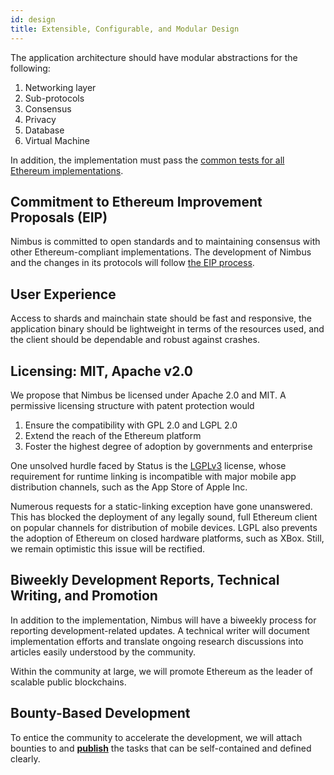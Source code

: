 ```yaml
---
id: design
title: Extensible, Configurable, and Modular Design
---
```


The application architecture should have modular abstractions for the following:

1.  Networking layer
1.  Sub-protocols
1.  Consensus
1.  Privacy
1.  Database
1.  Virtual Machine

In addition, the implementation must pass the [common tests for all Ethereum implementations](https://github.com/ethereum/tests).

## Commitment to Ethereum Improvement Proposals (EIP)

Nimbus is committed to open standards and to maintaining consensus with other Ethereum-compliant implementations. The development of Nimbus and the changes in its protocols will follow [the EIP process](https://github.com/ethereum/EIPs/).

## User Experience

Access to shards and mainchain state should be fast and responsive, the application binary should be lightweight in terms of the resources used, and the client should be dependable and robust against crashes.

## Licensing: MIT, Apache v2.0

We propose that Nimbus be licensed under Apache 2.0 and MIT. A permissive licensing structure with patent protection would 

1.  Ensure the compatibility with GPL 2.0 and LGPL 2.0
1.  Extend the reach of the Ethereum platform
1.  Foster the highest degree of adoption by governments and enterprise

One unsolved hurdle faced by Status is the [LGPLv3](https://opensource.org/licenses/LGPL-3.0) license, whose requirement for runtime linking is incompatible with major mobile app distribution channels, such as the App Store of Apple Inc.

Numerous requests for a static-linking exception have gone unanswered. This has blocked the deployment of any legally sound, full Ethereum client on popular channels for distribution of mobile devices. LGPL also prevents the adoption of Ethereum on closed hardware platforms, such as XBox. Still, we remain optimistic this issue will be rectified.

## Biweekly Development Reports, Technical Writing, and Promotion

In addition to the implementation, Nimbus will have a biweekly process for reporting development-related updates. A technical writer will document implementation efforts and translate ongoing research discussions into articles easily understood by the community.

Within the community at large, we will promote Ethereum as the leader of scalable public blockchains.

## Bounty-Based Development

To entice the community to accelerate the development, we will attach bounties to and **[publish](https://openbounty.status.im/app#/)** the tasks that can be self-contained and defined clearly.
